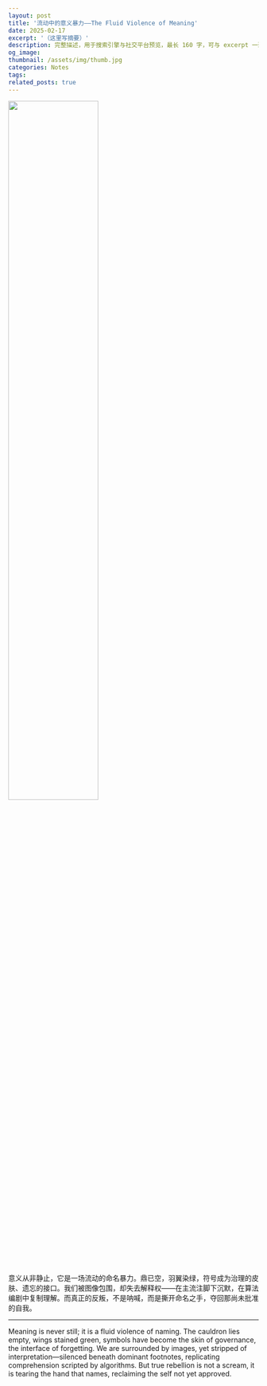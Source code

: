```yaml
---
layout: post
title: '流动中的意义暴力——The Fluid Violence of Meaning'
date: 2025-02-17
excerpt: '（这里写摘要）'
description: 完整描述，用于搜索引擎与社交平台预览，最长 160 字，可与 excerpt 一致
og_image: 
thumbnail: /assets/img/thumb.jpg
categories: Notes
tags: 
related_posts: true
---
```


<img src="{{ '/assets/img/blog/xxxxxxxx' | relative_url }}" style="width:60%;">

意义从非静止，它是一场流动的命名暴力。鼎已空，羽翼染绿，符号成为治理的皮肤、遗忘的接口。我们被图像包围，却失去解释权——在主流注脚下沉默，在算法编剧中复制理解。而真正的反叛，不是呐喊，而是撕开命名之手，夺回那尚未批准的自我。

---

Meaning is never still; it is a fluid violence of naming. The cauldron lies empty, wings stained green, symbols have become the skin of governance, the interface of forgetting. We are surrounded by images, yet stripped of interpretation—silenced beneath dominant footnotes, replicating comprehension scripted by algorithms. But true rebellion is not a scream, it is tearing the hand that names, reclaiming the self not yet approved.